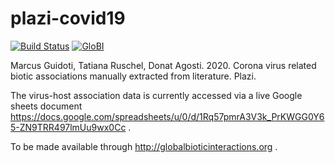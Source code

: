 # plazi-covid19
[![Build Status](https://travis-ci.com/globalbioticinteractions/plazi-covid19.svg)](https://travis-ci.com/globalbioticinteractions/plazi-covid19) [![GloBI](http://api.globalbioticinteractions.org/interaction.svg?accordingTo=globi:globalbioticinteractions/plazi-covid19)](http://globalbioticinteractions.org/?accordingTo=globi:globalbioticinteractions/plazi-covid19)

Marcus Guidoti, Tatiana Ruschel, Donat Agosti. 2020. Corona virus related biotic associations manually extracted from literature. Plazi. 

The virus-host association data is currently accessed via a live Google sheets document https://docs.google.com/spreadsheets/u/0/d/1Rq57pmrA3V3k_PrKWGG0Y65-ZN9TRR497lmUu9wx0Cc .

To be made available through http://globalbioticinteractions.org .
